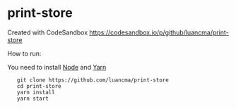 # print-store
Created with CodeSandbox
https://codesandbox.io/p/github/luancma/print-store


How to run: 

You need to install [Node](https://github.com/luancma/print-store) and [Yarn](https://yarnpkg.com/)

       git clone https://github.com/luancma/print-store
       cd print-store
       yarn install
       yarn start



